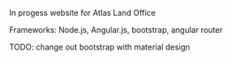 In progess website for Atlas Land Office

Frameworks: Node.js, Angular.js, bootstrap, angular router

TODO: change out bootstrap with material design